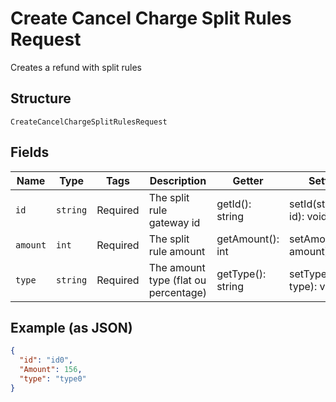 
# Create Cancel Charge Split Rules Request

Creates a refund with split rules

## Structure

`CreateCancelChargeSplitRulesRequest`

## Fields

| Name | Type | Tags | Description | Getter | Setter |
|  --- | --- | --- | --- | --- | --- |
| `id` | `string` | Required | The split rule gateway id | getId(): string | setId(string id): void |
| `amount` | `int` | Required | The split rule amount | getAmount(): int | setAmount(int amount): void |
| `type` | `string` | Required | The amount type (flat ou percentage) | getType(): string | setType(string type): void |

## Example (as JSON)

```json
{
  "id": "id0",
  "Amount": 156,
  "type": "type0"
}
```

